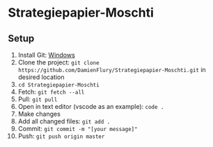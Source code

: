 # Strategiepapier-Moschti

## Setup
1. Install Git: [Windows](https://gitforwindows.org/)
2. Clone the project: `git clone https://github.com/DamienFlury/Strategiepapier-Moschti.git` in desired location
3. `cd Strategiepapier-Moschti`
4. Fetch: `git fetch --all`
5. Pull: `git pull`
6. Open in text editor (vscode as an example): `code .`
7. Make changes
8. Add all changed files: `git add .`
9. Commit: `git commit -m "[your message]"`
10. Push: `git push origin master`